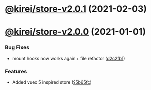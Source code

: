 # [@kirei/store-v2.0.1](https://github.com/ifaxity/kirei/compare/@kirei/store-v2.0.0...@kirei/store-v2.0.1) (2021-02-03)

# [@kirei/store-v2.0.0](https://github.com/ifaxity/kirei/compare/@kirei/store-v1.2.0...@kirei/store-v2.0.0) (2021-01-01)


### Bug Fixes

* mount hooks now works again + file refactor ([d2c2fb1](https://github.com/ifaxity/kirei/commit/d2c2fb1e8152b99acd8a53e53d0ec33be366734e))


### Features

* Added vuex 5 inspired store ([95b65fc](https://github.com/ifaxity/kirei/commit/95b65fc2aaab5ae2095d5309170ef679334d830f))
